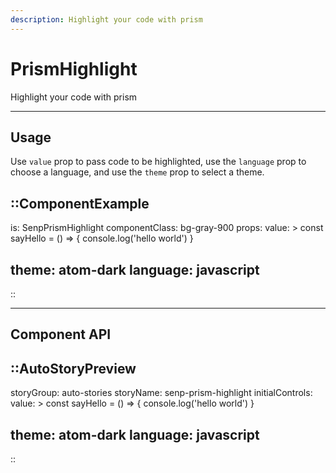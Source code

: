 ```yaml
---
description: Highlight your code with prism
---
```


# PrismHighlight

Highlight your code with prism

---

## Usage

Use `value` prop to pass code to be highlighted, use the `language` prop to choose a language, and use the `theme` prop to select a theme.

::ComponentExample
---
is: SenpPrismHighlight
componentClass: bg-gray-900
props:
  value: >
    const sayHello = () => {
      console.log('hello world')
    }

  theme: atom-dark
  language: javascript
---
::


<hr class="my-20">

## Component API

::AutoStoryPreview
---
storyGroup: auto-stories
storyName: senp-prism-highlight
initialControls:
  value: >
    const sayHello = () => {
      console.log('hello world')
    }

  theme: atom-dark
  language: javascript
---
::